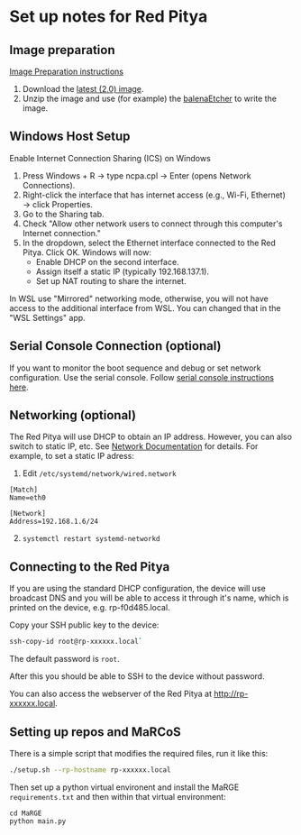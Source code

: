 # Set up notes for Red Pitya

## Image preparation

[Image Preparation instructions](https://redpitaya.readthedocs.io/en/latest/quickStart/SDcard/SDcard.html)

1. Download the [latest (2.0) image](https://downloads.redpitaya.com/downloads/Unify/RedPitaya_OS_2.05-37_beta.img.zip).
2. Unzip the image and use (for example) the [balenaEtcher](https://www.balena.io/etcher/) to write the image. 


## Windows Host Setup

Enable Internet Connection Sharing (ICS) on Windows

1. Press Windows + R → type ncpa.cpl → Enter (opens Network Connections).
2. Right-click the interface that has internet access (e.g., Wi-Fi, Ethernet) → click Properties.
3. Go to the Sharing tab.
4. Check "Allow other network users to connect through this computer's Internet connection."
5. In the dropdown, select the Ethernet interface connected to the Red Pitya. Click OK. Windows will now:
    * Enable DHCP on the second interface.
    * Assign itself a static IP (typically 192.168.137.1).
    * Set up NAT routing to share the internet.


In WSL use "Mirrored" networking mode, otherwise, you will not have access to the additional interface from WSL. You can changed that in the "WSL Settings" app.

## Serial Console Connection (optional)

If you want to monitor the boot sequence and debug or set network configuration. Use the serial console. Follow [serial console instructions here](https://redpitaya.readthedocs.io/en/latest/developerGuide/software/console/console/console.html). 

## Networking (optional)

The Red Pitya will use DHCP to obtain an IP address. However, you can also switch to static IP, etc. See [Network Documentation](https://redpitaya.readthedocs.io/en/latest/developerGuide/software/other_info/os/network.html) for details. For example, to set a static IP adress:

1. Edit `/etc/systemd/network/wired.network`

```
[Match]
Name=eth0

[Network]
Address=192.168.1.6/24
```

2. `systemctl restart systemd-networkd`


## Connecting to the Red Pitya

If you are using the standard DHCP configuration, the device will use broadcast DNS and you will be able to access it through it's name, which is printed on the device, e.g. rp-f0d485.local.

Copy your SSH public key to the device:

```bash
ssh-copy-id root@rp-xxxxxx.local`
```

The default password is `root`.

After this you should be able to SSH to the device without password. 

You can also access the webserver of the Red Pitya at http://rp-xxxxxx.local.


## Setting up repos and MaRCoS

There is a simple script that modifies the required files, run it like this:

```bash
./setup.sh --rp-hostname rp-xxxxxx.local
```

Then set up a python virtual environent and install the MaRGE `requirements.txt` and then within that virtual environment:

```
cd MaRGE
python main.py
```